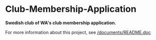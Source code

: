 Club-Membership-Application
===========================

**Swedish club of WA's club membership application.**

For more information about this project, see [/documents/README.doc](/cits3200-project/Club-Membership-Application/tree/master/documentation/README.doc)